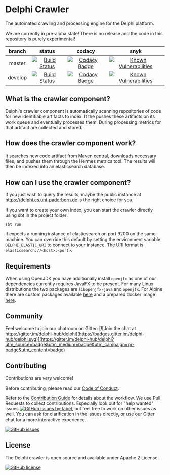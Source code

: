 # Delphi Crawler

The automated crawling and processing engine for the Delphi platform.

We are currently in pre-alpha state! There is no release and the code in
this repository is purely experimental!

|branch | status | codacy | snyk |
| :---: | :---: | :---: | :---: |  
| master | [![Build Status](https://travis-ci.org/delphi-hub/delphi-crawler.svg?branch=master)](https://travis-ci.org/delphi-hub/delphi-crawler) | [![Codacy Badge](https://api.codacy.com/project/badge/Grade/d52f09343249401f829585f6edcf6a32)](https://www.codacy.com/app/bhermann/delphi-crawler?utm_source=github.com&amp;utm_medium=referral&amp;utm_content=delphi-hub/delphi-crawler&amp;utm_campaign=Badge_Grade)| [![Known Vulnerabilities](https://snyk.io/test/github/delphi-hub/delphi-crawler/badge.svg?targetFile=build.sbt)](https://snyk.io/test/github/delphi-hub/delphi-crawler/?targetFile=build.sbt) |
| develop | [![Build Status](https://travis-ci.org/delphi-hub/delphi-crawler.svg?branch=develop)](https://travis-ci.org/delphi-hub/delphi-crawler)  | [![Codacy Badge](https://api.codacy.com/project/badge/Grade/d52f09343249401f829585f6edcf6a32?branch=develop)](https://www.codacy.com/app/bhermann/delphi-crawler?branch=develop&amp;utm_source=github.com&amp;utm_medium=referral&amp;utm_content=delphi-hub/delphi-crawler&amp;utm_campaign=Badge_Grade) | [![Known Vulnerabilities](https://snyk.io/test/github/delphi-hub/delphi-crawler/develop/badge.svg?targetFile=build.sbt)](https://snyk.io/test/github/delphi-hub/delphi-crawler/develop/?targetFile=build.sbt) |

## What is the crawler component?

Delphi's crawler component is automatically scanning repositories of code
for new identifiable artifacts to index.
It the pushes these artifacts on its work queue and eventually processes them.
During processing metrics for that artifact are collected and stored.

## How does the crawler component work?

It searches new code artifact from Maven central, downloads necessary files,
and pushes them through the Hermes metrics tool.
The results will then be indexed into an elasticsearch database.

## How can I use the crawler component?

If you just wish to query the results, maybe the public instance at
https://delphi.cs.uni-paderborn.de is the right choice for you.

If you want to create your own index, you can start the crawler directly
using sbt in the project folder:

```
sbt run
```

It expects a running instance of elasticsearch on port 9200 on the same machine.
You can override this default by setting the environment variable `DELPHI_ELASTIC_URI` to connect to your instance.
The URI format is `elasticsearch://<host>:<port>`.

## Requirements

When using OpenJDK you have additionally install `openjfx` as one of our dependencies currently requires JavaFX to be present. 
For many Linux distributions the two packages are `libopenjfx-java` and `openjfx`. 
For Alpine there are custom packages available [here](https://github.com/sgerrand/alpine-pkg-java-openjfx) and a prepared docker image [here](https://hub.docker.com/r/delphihub/jre-alpine-openjfx/). 

## Community

Feel welcome to join our chatroom on Gitter: [![Join the chat at https://gitter.im/delphi-hub/delphi](https://badges.gitter.im/delphi-hub/delphi.svg)](https://gitter.im/delphi-hub/delphi?utm_source=badge&utm_medium=badge&utm_campaign=pr-badge&utm_content=badge)


## Contributing

Contributions are *very* welcome!

Before contributing, please read our [Code of Conduct](CODE_OF_CONDUCT.md).

Refer to the [Contribution Guide](CONTRIBUTING.md) for details about the workflow.
We use Pull Requests to collect contributions. Especially look out for "help wanted" issues
[![GitHub issues by-label](https://img.shields.io/github/issues/delphi-hub/delphi-crawler/help%20wanted.svg)](https://github.com/delphi-hub/delphi-crawler/issues?q=is%3Aopen+is%3Aissue+label%3A%22help+wanted%22),
but feel free to work on other issues as well.
You can ask for clarification in the issues directly, or use our Gitter
chat for a more interactive experience.

[![GitHub issues](https://img.shields.io/github/issues/delphi-hub/delphi-crawler.svg)](https://github.com/delphi-hub/delphi-crawler/issues)


## License

The Delphi crawler is open source and available under Apache 2 License.

[![GitHub license](https://img.shields.io/github/license/delphi-hub/delphi-crawler.svg)](https://github.com/delphi-hub/delphi-crawler/blob/master/LICENSE)
